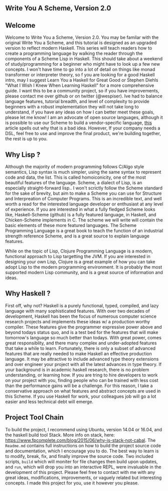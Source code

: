Write You A Scheme, Version 2.0
------------

## Welcome
Welcome to Write You a Scheme, Version 2.0. You may be familar with the original
Write You a Scheme, and this tutorial is designed as an upgraded version to
reflect modern Haskell. This series will teach readers how
to create a programming language by walking the reader
through the components of a Scheme Lisp in Haskell. This should take about a 
weekend of study/programming for a beginner who might have to look up a few new
concepts. I won't have time to go into a lot of detail on things like monad transformer
or interpreter theory, so f you are looking for a good Haskell intro, may I suggest Learn You a
Haskell for Great Good or Stephen Diehls "What I Wish I Knew When Learning Haskell" 
for a more comprehensive guide. I want this to be a community project, so if you have improvements, please contact me over
github or on twitter (@wespiser). Ive had to balance language features, tutorial breadth, and level of complexity to
provide beginners with a robust implementation they will not take long to understand, if you have any ideas on how I can
better meet these goals, please let me know! I am an advocate of open source languages, although it is possible to use
our Scheme to build a vendor-specific language, [this](https://www.stickyminds.com/article/hey-vendors-give-us-real-scripting-languages?page=0%2C0) article spells out why that is a bad idea. However, If your company needs a DSL, feel
free to use and improve the final product, we're building together, the rest is up to you.

## Why Lisp ?
Although the majority of modern programming follows C/Algo style semantics, Lisp
syntax is much simpler, using the same syntax to represent code and data, the list.  This is called homoiconicity, one of the most beautiful features of the language. Scheme, a
dialect of Lisp, is an especially straight-forward lisp.. I won't scrictly follow the Scheme
standard for the sake of brevity, but aim to make a Scheme you can use for Structure and
Interpreation of Computer Programs. This is an incredible text, and well worth a read
for the interested language developer or enthusiast at any level of experience. 
If you are interested in what a fully fledged Scheme looks like, Haskell-Scheme (github) is a fully featured language,
in Haskell, and Chicken-Scheme implements in C. The scheme we will write will contain the basic elements of these more
featured languages. 
The Scheme Programming Language is a great book to teach the function of an industrial strength reference Scheme, and is
a great source to explain language features.


While on the topic of Lisp, Clojure Programming Language is a modern, functional approach to Lisp targetting the JVM.
If you are interested in designing your own Lisp, Clojure is a great example of how you can take adopt Lisp to the
modern programming environment. It is probably the most supported modern Lisp community, 
and is a great source of information and ideas.  

## Why Haskell ?
First off, why not? Haskell is a purely functional, typed, compiled, and lazy language with
many sophisticated features. With over two decades of development, Haskell has
been the focus of numerous computer science research projects and implements these ideas w/ a
production worthy compiler. These features give the programmer expressive power above and beyond todays status quo, and
is a test bed for the features that will make tomorrow's language so much better than todays.
With great power, comes great responsiblity, and there many complex and under-adopted features that take a while to
learn. Fortunately, there is only a subset of advanced features that are really needed to make Haskell an effective
production language. 
It may be attractive to include advanced type 
theory extensions and over engineer your project with all the latest advances in type theory. If your background is in
academic haskell research, there is no problem understanding, or learning how. If you are tring to hire developers to
work on your project with you, finding people who can be trained with less cost than the performance gains will be a
challenge. For this reason, I take a conservative approach on what features and abstract concepts are used in this
Scheme. If you use Haskell for work, your colleagues job will go a lot easier and less technical debt will emerge.  

## Project Tool Chain
To build the project, I recommend using Ubuntu, version 14.04 or 16.04, and the
haskell build tool Stack. More info on stack, here:
https://www.fpcomplete.com/blog/2015/06/why-is-stack-not-cabal. The `Readme.md`
contains full instructions on how to build the project source code and
documentation, which I encourage you to do. The best way to learn is to modify,
break, fix, and finally improve the source code. Two included scripts, `build`
which will moniter for file changes then build upon updates, and `run`, which
will drop you into an interactive REPL, were invaluable in the development of
this project. Please feel free to contact with me with any great ideas,
modifications, improvements, or vaguely related but interesting concepts. I made
this project for you, use it however you please.


